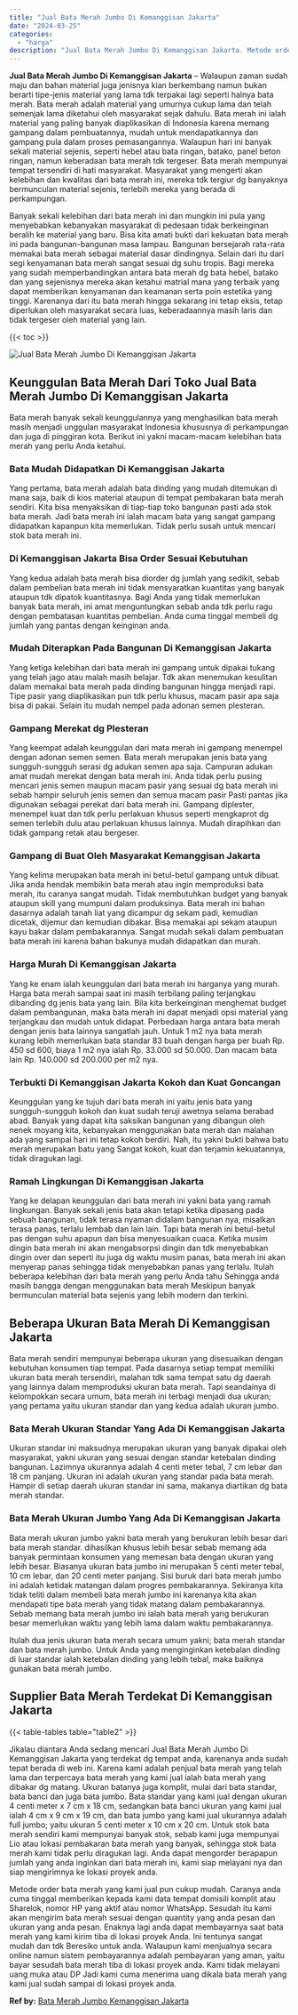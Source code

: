 ```yaml
---
title: "Jual Bata Merah Jumbo Di Kemanggisan Jakarta"
date: "2024-03-25"
categories: 
  - "harga"
description: "Jual Bata Merah Jumbo Di Kemanggisan Jakarta. Metode order bata merah yang kami jual pun cukup mudah. Caranya anda cuma tinggal memberikan kepada kami data t..."
---
```


**Jual Bata Merah Jumbo Di Kemanggisan Jakarta** – Walaupun zaman sudah maju dan bahan material juga jenisnya kian berkembang namun bukan berarti tipe-jenis material yang lama tdk terpakai lagi seperti halnya bata merah. Bata merah adalah material yang umurnya cukup lama dan telah semenjak lama diketahui oleh masyarakat sejak dahulu. Bata merah ini ialah material yang paling banyak diaplikasikan di Indonesia karena memang gampang dalam pembuatannya, mudah untuk mendapatkannya dan gampang pula dalam proses pemasangannya. Walaupun hari ini banyak sekali material sejenis, seperti hebel atau bata ringan, batako, panel beton ringan, namun keberadaan bata merah tdk tergeser. Bata merah mempunyai tempat tersendiri di hati masyarakat. Masyarakat yang mengerti akan kelebihan dan kwalitas dari bata merah ini, mereka tdk tergiur dg banyaknya bermunculan material sejenis, terlebih mereka yang berada di perkampungan.

Banyak sekali kelebihan dari bata merah ini dan mungkin ini pula yang menyebabkan kebanyakan masyarakat di pedesaan tidak berkeinginan beralih ke material yang baru. Bisa kita amati bukti dari kekuatan bata merah ini pada bangunan-bangunan masa lampau. Bangunan bersejarah rata-rata memakai bata merah sebagai material dasar dindingnya. Selain dari itu dari segi kenyamanan bata merah sangat sesuai dg suhu tropis. Bagi mereka yang sudah memperbandingkan antara bata merah dg bata hebel, batako dan yang sejenisnya mereka akan ketahui matrial mana yang terbaik yang dapat memberikan kenyamanan dan keamanan serta poin estetika yang tinggi. Karenanya dari itu bata merah hingga sekarang ini tetap eksis, tetap diperlukan oleh masyarakat secara luas, keberadaannya masih laris dan tidak tergeser oleh material yang lain.

{{< toc >}}

![Jual Bata Merah Jumbo Di Kemanggisan Jakarta](/images/jual-bata-merah-34.png)

## Keunggulan Bata Merah Dari Toko Jual Bata Merah Jumbo Di Kemanggisan Jakarta

Bata merah banyak sekali keunggulannya yang menghasilkan bata merah masih menjadi unggulan masyarakat Indonesia khususnya di perkampungan dan juga di pinggiran kota. Berikut ini yakni macam-macam kelebihan bata merah yang perlu Anda ketahui.

### Bata Mudah Didapatkan Di Kemanggisan Jakarta

Yang pertama, bata merah adalah bata dinding yang mudah ditemukan di mana saja, baik di kios material ataupun di tempat pembakaran bata merah sendiri. Kita bisa menyaksikan di tiap-tiap toko bangunan pasti ada stok bata merah. Jadi bata merah ini ialah macam bata yang sangat gampang didapatkan kapanpun kita memerlukan. Tidak perlu susah untuk mencari stok bata merah ini.

### Di Kemanggisan Jakarta Bisa Order Sesuai Kebutuhan

Yang kedua adalah bata merah bisa diorder dg jumlah yang sedikit, sebab dalam pembelian bata merah ini tidak mensyaratkan kuantitas yang banyak ataupun tdk dipatok kuantitasnya. Bagi Anda yang tidak memerlukan banyak bata merah, ini amat menguntungkan sebab anda tdk perlu ragu dengan pembatasan kuantitas pembelian. Anda cuma tinggal membeli dg jumlah yang pantas dengan keinginan anda.

### Mudah Diterapkan Pada Bangunan Di Kemanggisan Jakarta

Yang ketiga kelebihan dari bata merah ini gampang untuk dipakai tukang yang telah jago atau malah masih belajar. Tdk akan menemukan kesulitan dalam memakai bata merah pada dinding bangunan hingga menjadi rapi. Tipe pasir yang diaplikasikan pun tdk perlu khusus, macam pasir apa saja bisa di pakai. Selain itu mudah nempel pada adonan semen plesteran.

### Gampang Merekat dg Plesteran

Yang keempat adalah keunggulan dari mata merah ini gampang menempel dengan adonan semen semen. Bata merah merupakan jenis bata yang sungguh-sungguh serasi dg adukan semen apa saja. Campuran adukan amat mudah merekat dengan bata merah ini. Anda tidak perlu pusing mencari jenis semen maupun macam pasir yang sesuai dg bata merah ini sebab hampir seluruh jenis semen dan semua macam pasir Pasti pantas jika digunakan sebagai perekat dari bata merah ini. Gampang diplester, menempel kuat dan tdk perlu perlakuan khusus seperti mengkaprot dg semen terlebih dulu atau perlakuan khusus lainnya. Mudah dirapihkan dan tidak gampang retak atau bergeser.

### Gampang di Buat Oleh Masyarakat Kemanggisan Jakarta

Yang kelima merupakan bata merah ini betul-betul gampang untuk dibuat. Jika anda hendak membikin bata merah atau ingin memproduksi bata merah, itu caranya sangat mudah. Tidak membutuhkan budget yang banyak ataupun skill yang mumpuni dalam produksinya. Bata merah ini bahan dasarnya adalah tanah liat yang dicampur dg sekam padi, kemudian dicetak, dijemur dan kemudian dibakar. Bisa memakai api sekam ataupun kayu bakar dalam pembakarannya. Sangat mudah sekali dalam pembuatan bata merah ini karena bahan bakunya mudah didapatkan dan murah.

### Harga Murah Di Kemanggisan Jakarta

Yang ke enam ialah keunggulan dari bata merah ini harganya yang murah. Harga bata merah sampai saat ini masih terbilang paling terjangkau dibanding dg jenis bata yang lain. Bila kita berkeinginan menghemat budget dalam pembangunan, maka bata merah ini dapat menjadi opsi material yang terjangkau dan mudah untuk didapat. Perbedaan harga antara bata merah dengan jenis bata lainnya sangatlah jauh. Untuk 1 m2 nya bata merah kurang lebih memerlukan bata standar 83 buah dengan harga per buah Rp. 450 sd 600, biaya 1 m2 nya ialah Rp. 33.000 sd 50.000. Dan macam bata lain Rp. 140.000 sd 200.000 per m2 nya.

### Terbukti Di Kemanggisan Jakarta Kokoh dan Kuat Goncangan

Keunggulan yang ke tujuh dari bata merah ini yaitu jenis bata yang sungguh-sungguh kokoh dan kuat sudah teruji awetnya selama berabad abad. Banyak yang dapat kita saksikan bangunan yang dibangun oleh nenek moyang kita, kebanyakan menggunakan bata merah dan malahan ada yang sampai hari ini tetap kokoh berdiri. Nah, itu yakni bukti bahwa batu merah merupakan batu yang Sangat kokoh, kuat dan terjamin kekuatannya, tidak diragukan lagi.

### Ramah Lingkungan Di Kemanggisan Jakarta

Yang ke delapan keunggulan dari bata merah ini yakni bata yang ramah lingkungan. Banyak sekali jenis bata akan tetapi ketika dipasang pada sebuah bangunan, tidak terasa nyaman didalam bangunan nya, misalkan terasa panas, terlalu lembab dan lain lain. Tapi bata merah ini betul-betul pas dengan suhu apapun dan bisa menyesuaikan cuaca. Ketika musim dingin bata merah ini akan mengabsorpsi dingin dan tdk menyebabkan dingin over dan seperti itu juga dg waktu musim panas, bata merah ini akan menyerap panas sehingga tidak menyebabkan panas yang terlalu. Itulah beberapa kelebihan dari bata merah yang perlu Anda tahu Sehingga anda masih bangga dengan menggunakan bata merah Meskipun banyak bermunculan material bata sejenis yang lebih modern dan terkini.

## Beberapa Ukuran Bata Merah Di Kemanggisan Jakarta

Bata merah sendiri mempunyai beberapa ukuran yang disesuaikan dengan kebutuhan konsumen tiap tempat. Pada dasarnya setiap tempat memiliki ukuran bata merah tersendiri, malahan tdk sama tempat satu dg daerah yang lainnya dalam memproduksi ukuran bata merah. Tapi seandainya di kelompokkan secara umum, bata merah ini terbagi menjadi dua ukuran; yang pertama yaitu ukuran standar dan yang kedua adalah ukuran jumbo.

### Bata Merah Ukuran Standar Yang Ada Di Kemanggisan Jakarta

Ukuran standar ini maksudnya merupakan ukuran yang banyak dipakai oleh masyarakat, yakni ukuran yang sesuai dengan standar ketebalan dinding bangunan. Lazimnya ukurannya adalah 4 centi meter tebal, 7 cm lebar dan 18 cm panjang. Ukuran ini adalah ukuran yang standar pada bata merah. Hampir di setiap daerah ukuran standar ini sama, makanya diartikan dg bata merah standar.

### Bata Merah Ukuran Jumbo Yang Ada Di Kemanggisan Jakarta

Bata merah ukuran jumbo yakni bata merah yang berukuran lebih besar dari bata merah standar. dihasilkan khusus lebih besar sebab memang ada banyak permintaan konsumen yang memesan bata dengan ukuran yang lebih besar. Biasanya ukuran bata jumbo ini merupakan 5 centi meter tebal, 10 cm lebar, dan 20 centi meter panjang. Sisi buruk dari bata merah jumbo ini adalah ketidak matangan dalam progres pembakarannya. Sekiranya kita tidak teliti dalam membeli bata merah jumbo ini karenanya kita akan mendapati tipe bata merah yang tidak matang dalam pembakarannya. Sebab memang bata merah jumbo ini ialah bata merah yang berukuran besar memerlukan waktu yang lebih lama dalam waktu pembakarannya.

Itulah dua jenis ukuran bata merah secara umum yakni; bata merah standar dan bata merah jumbo. Untuk Anda yang menginginkan ketebalan dinding di luar standar ialah ketebalan dinding yang lebih tebal, maka baiknya gunakan bata merah jumbo.

## Supplier Bata Merah Terdekat Di Kemanggisan Jakarta

{{< table-tables table="table2" >}}

Jikalau diantara Anda sedang mencari Jual Bata Merah Jumbo Di Kemanggisan Jakarta yang terdekat dg tempat anda, karenanya anda sudah tepat berada di web ini. Karena kami adalah penjual bata merah yang telah lama dan terpercaya bata merah yang kami jual ialah bata merah yang dibakar dg matang. Ukuran batanya juga komplit, mulai dari bata standar, bata banci dan juga bata jumbo. Bata standar yang kami jual dengan ukuran 4 centi meter x 7 cm x 18 cm, sedangkan bata banci ukuran yang kami jual ialah 4 cm x 9 cm x 19 cm, dan bata jumbo yang kami jual ukurannya adalah full jumbo; yaitu ukuran 5 centi meter x 10 cm x 20 cm. Untuk stok bata merah sendiri kami mempunyai banyak stok, sebab kami juga mempunyai Lio atau lokasi pembakaran bata merah yang banyak, sehingga stok bata merah kami tidak perlu diragukan lagi. Anda dapat mengorder berapapun jumlah yang anda inginkan dari bata merah ini, kami siap melayani nya dan siap mengirimnya ke lokasi proyek anda.

Metode order bata merah yang kami jual pun cukup mudah. Caranya anda cuma tinggal memberikan kepada kami data tempat domisili komplit atau Sharelok, nomor HP yang aktif atau nomor WhatsApp. Sesudah itu kami akan mengirim bata merah sesuai dengan quantity yang anda pesan dan ukuran yang anda pesan. Enaknya lagi anda dapat membayarnya saat bata merah yang kami kirim tiba di lokasi proyek Anda. Ini tentunya sangat mudah dan tdk Beresiko untuk anda. Walaupun kami menjualnya secara online namun sistem pembayarannya adalah pembayaran yang aman, yaitu bayar sesudah bata merah tiba di lokasi proyek anda. Kami tidak melayani uang muka atau DP Jadi kami cuma menerima uang dikala bata merah yang kami jual sudah sampai di lokasi proyek anda.

**Ref by:** [Bata Merah Jumbo Kemanggisan Jakarta](https://id.wikipedia.org/wiki/Bata)
